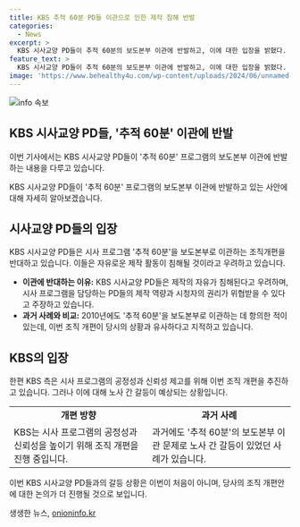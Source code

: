 ```yaml
---
title: KBS 추적 60분 PD들 이관으로 인한 제작 침해 반발
categories:
  - News
excerpt: >
  KBS 시사교양 PD들이 추적 60분의 보도본부 이관에 반발하고, 이에 대한 입장을 밝혔다. PD들은 시사프로그램 제작의 자유 침해와 시청자 권리 박탈을 우려하며, 개편을 취소할 것을 촉구했다. 노조들은 시사프로그램의 공정성과 신뢰성을 위해 개편을 추진한다고 설명하고 있지만, 이는 과거와 유사한 갈등을 재현하고 있음에 대해 우려를 표명하고 있다. KBS의 조직개편안은 PD 중심의 제작본부를 보도본부로 이관시킨다는 내용을 포함하고 있으며, 사측은 이를 통해 공정성과 신뢰성을 제고하겠다고 설명하고 있다.
feature_text: >
  KBS 시사교양 PD들이 추적 60분의 보도본부 이관에 반발하고, 이에 대한 입장을 밝혔다. PD들은 시사프로그램 제작의 자유 침해와 시청자 권리 박탈을 우려하며, 개편을 취소할 것을 촉구했다. 노조들은 시사프로그램의 공정성과 신뢰성을 위해 개편을 추진한다고 설명하고 있지만, 이는 과거와 유사한 갈등을 재현하고 있음에 대해 우려를 표명하고 있다. KBS의 조직개편안은 PD 중심의 제작본부를 보도본부로 이관시킨다는 내용을 포함하고 있으며, 사측은 이를 통해 공정성과 신뢰성을 제고하겠다고 설명하고 있다.
image: 'https://www.behealthy4u.com/wp-content/uploads/2024/06/unnamed-file.png'
---
```


<p><img src="https://www.behealthy4u.com/wp-content/uploads/2024/06/unnamed-file.png" alt="info 속보" /></p>

<h2 data-ke-size="size26">KBS 시사교양 PD들, '추적 60분' 이관에 반발</h2>

<p>이번 기사에서는 KBS 시사교양 PD들이 '추적 60분' 프로그램의 보도본부 이관에 반발하는 내용을 다루고 있습니다.</p>

<p data-ke-size="size16">KBS 시사교양 PD들이 '추적 60분' 프로그램의 보도본부 이관에 반발하고 있는 사안에 대해 자세히 알아보겠습니다.</p>

<h2 data-ke-size="size24">시사교양 PD들의 입장</h2>

<p>KBS 시사교양 PD들은 시사 프로그램 '추적 60분'을 보도본부로 이관하는 조직개편을 반대하고 있습니다. 이들은 자유로운 제작 활동이 침해될 것이라고 우려하고 있습니다.</p>

<ul>
    <li><b>이관에 반대하는 이유:</b> KBS 시사교양 PD들은 제작의 자유가 침해된다고 우려하며, 시사 프로그램을 담당하는 PD들의 제작 역량과 시청자의 권리가 위협받을 수 있다고 주장하고 있습니다.</li>
    <li><b>과거 사례와 비교:</b> 2010년에도 '추적 60분'을 보도본부로 이관하는 데 항의한 적이 있는데, 이번 조직 개편이 당시의 상황과 유사하다고 지적하고 있습니다.</li>
</ul>

<h2 data-ke-size="size24">KBS의 입장</h2>

<p>한편 KBS 측은 시사 프로그램의 공정성과 신뢰성 제고를 위해 이번 조직 개편을 추진하고 있습니다. 그러나 이에 대해 노사 간 갈등이 예상되는 상황입니다.</p>

<table>
    <tr>
        <td style="text-align: center;"><b>개편 방향</b></td>
        <td style="text-align: center;"><b>과거 사례</b></td>
    </tr>
    <tr>
        <td>KBS는 시사 프로그램의 공정성과 신뢰성을 높이기 위해 조직 개편을 진행 중입니다.</td>
        <td>과거에도 '추적 60분'의 보도본부 이관 문제로 노사 간 갈등이 있었던 사례가 있습니다.</td>
    </tr>
</table>

<p data-ke-size="size16">이번 KBS 시사교양 PD들과의 갈등 상황은 이번이 처음이 아니며, 당사의 조직 개편안에 대한 논의가 더 진행될 것으로 보입니다.</p>
생생한 뉴스, <a href="https://onioninfo.kr" rel="dofollow">onioninfo.kr</a>


